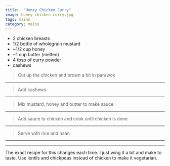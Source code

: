 ```yaml
---
title:  "Honey Chicken Curry"
image: honey-chicken-curry.jpg
tags: mains
category: mains
---
```


* 2 chicken breasts
* 1/2 bottle of wholegrain mustard
* ~1/2 cup honey
* ~1 cup butter (melted)
* 4 tbsp of curry powder
* cashews


> Cut up the chicken and brown a bit in pan/wok

---

> Add cashews

---

> Mix mustard, honey and butter to make sauce

---

> Add sauce to chicken and cook until chicken is done

---

> Serve with rice and naan

---


---

The exact recipe for this changes each time. I just wing it a bit and make to taste.
Use lentils and chickpeas instead of chicken to make it vegetarian.
